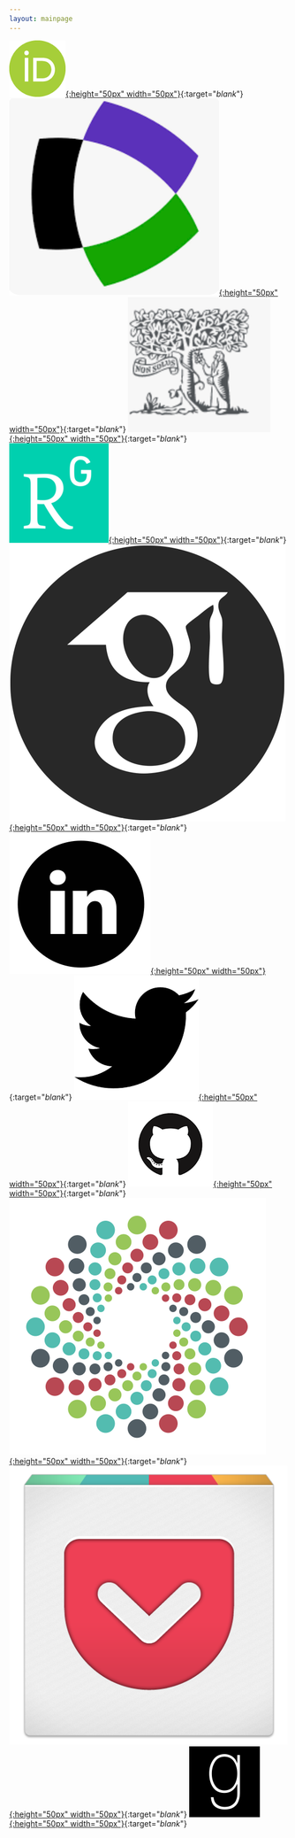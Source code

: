 ```yaml
---
layout: mainpage
---
```


[![](pics/orcid.png){:height="50px" width="50px"}](http://orcid.org/0000-0002-1557-7502){:target="_blank_"}
[![](pics/webofscience.png){:height="50px" width="50px"}](https://www.webofscience.com/wos/author/record/2080740){:target="_blank_"}
[![](pics/scopus.png){:height="50px" width="50px"}](https://www.scopus.com/authid/detail.uri?authorId=56397958500){:target="_blank_"}
[![](pics/rgate.png){:height="50px" width="50px"}](http://www.researchgate.net/profile/Ali_Aydogdu){:target="_blank_"}
[![](pics/gscholar.png){:height="50px" width="50px"}](https://scholar.google.no/citations?user=zRGYaTsAAAAJ&hl=en){:target="_blank_"}
[![](pics/linkedin.png){:height="50px" width="50px"}](https://www.linkedin.com/in/ali-aydogdu-da){:target="_blank_"}
[![](pics/twitter.png){:height="50px" width="50px"}](http://twitter.com/liaydogdu){:target="_blank_"}
[![](pics/github.png){:height="50px" width="50px"}](http://github.com/aydogduali){:target="_blank_"}
[![](pics/figshare.png){:height="50px" width="50px"}](https://figshare.com/authors/Ali_Aydogdu/3861940){:target="_blank_"}
[![](pics/pocket.png){:height="50px" width="50px"}](http://getpocket.com/@liaydogdu){:target="_blank_"}
[![](pics/goodreads.png){:height="50px" width="50px"}](http://www.goodreads.com/user/show/52422236-ali-aydogdu){:target="_blank_"}
<!---
[![](pics/storify.jpg){:height="50px" width="50px"}](http://storify.com/liaydogdu) {:target="_blank"}
[![](pics/soundcloud.jpeg){:height="50px" width="50px"}](http://soundcloud.com/liaydogdu) {:target="_blank"}
[![](pics/issue.png){:height="50px" width="50px"}](http://issuu.com/aydogdu){:target="_blank_"}
-->
